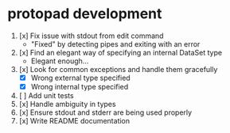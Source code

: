 # protopad development

1.  [x] Fix issue with stdout from edit command
    -   "Fixed" by detecting pipes and exiting with an error
2.  [x] Find an elegant way of specifying an internal DataSet type
    -   Elegant enough...
3.  [x] Look for common exceptions and handle them gracefully
    -   [x] Wrong external type specified
    -   [x] Wrong internal type specified
4.  [ ] Add unit tests
5.  [x] Handle ambiguity in types
6.  [x] Ensure stdout and stderr are being used properly
7.  [x] Write README documentation
